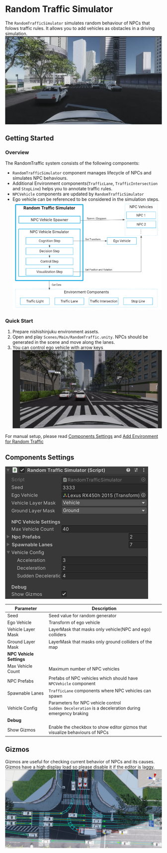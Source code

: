 # Random Traffic Simulator
The `RandomTrafficSimulator` simulates random behaviour of NPCs that folows traffic rules. It allows you to add vehicles as obstacles in a driving simulation.
![random_traffic](random_traffic.png)  

## Getting Started
### Overview
The RandomTraffic system consists of the following components:

- `RandomTrafficSimulator` component manages lifecycle of NPCs and simulates NPC behaviours.
- Additional Environment components(`TrafficLane`, `TrafficIntersection` and `StopLine`) helps you to annotate traffic rules.
- `NPCVehicle` components are updated by `RandomTrafficSimulator`
- Ego vehicle can be referenced to be considered in the simulation steps.
![](overview.png)

### Quick Start
1. Prepare nishishinjuku environment assets.
2. Open and play `Scenes/Main/RandomTraffic.unity`. NPCs should be generated in the scene and move along the lanes.
3. You can control ego vehicle with arrow keys
![play](play.png)  

For manual setup, please read [Components Settings](#component-settings) and [Add Environment for Random Traffic](AddRandomTrafficEnvironment)

## Components Settings
![inspector](inspector.png)  

| Parameter | Description |
|---|---|
| Seed | Seed value for random generator |
| Ego Vehicle | Transform of ego vehicle |
| Vehicle Layer Mask | LayerMask that masks only vehicle(NPC and ego) colliders |
| Ground Layer Mask | LayerMask that masks only ground colliders of the map |
| **NPC Vehicle Settings** | |
| Max Vehicle Count | Maximum number of NPC vehicles |
| NPC Prefabs | Prefabs of NPC vehicles which should have `NPCVehicle` component |
| Spawnable Lanes | `TrafficLane` components where NPC vehicles can spawn|
| Vehicle Config | Parameters for NPC vehicle control<br/>`Sudden Deceleration` is a deceleration during emergency braking |
| **Debug** | |
| Show Gizmos | Enable the checkbox to show editor gizmos that visualize behaviours of NPCs |

## Gizmos
Gizmos are useful for checking current behavior of NPCs and its causes. Gizmos have a high display load so please disable it if the editor is laggy.
![gizmos](gizmos.png)  

